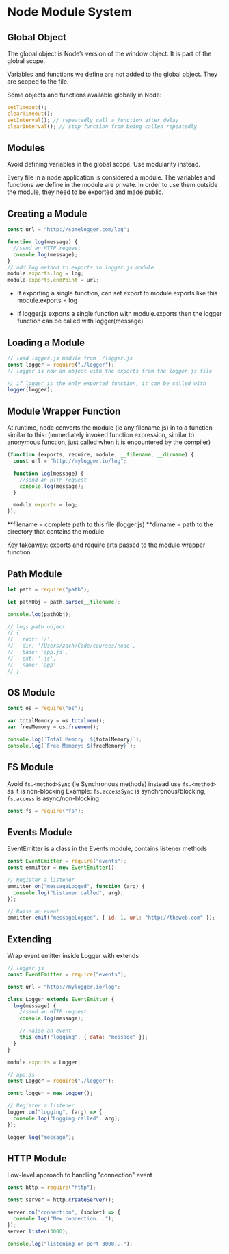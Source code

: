 # Node Module System

## Global Object

The global object is Node’s version of the window object. It is part of the global scope.

Variables and functions we define are not added to the global object. They are scoped to the file.

Some objects and functions available globally in Node:

```js
setTimeout();
clearTimeout();
setInterval(); // repeatedly call a function after delay
clearInterval(); // stop function from being called repeatedly
```

## Modules

Avoid defining variables in the global scope. Use modularity instead.

Every file in a node application is considered a module. The variables and functions we define in the module are private. In order to use them outside the module, they need to be exported and made public.

## Creating a Module

```js
const url = "http://somelogger.com/log";

function log(message) {
  //send an HTTP request
  console.log(message);
}
// add log method to exports in logger.js module
module.exports.log = log;
module.exports.endPoint = url;
```

- if exporting a single function, can set
  export to module.exports like this module.exports = log

- if logger.js exports a single function with module.exports
  then the logger function can be called with logger(message)

## Loading a Module

```js
// load logger.js module from ./logger.js
const logger = require("./logger");
// logger is now an object with the exports from the logger.js file

// if logger is the only exported function, it can be called with
logger(logger);
```

## Module Wrapper Function

At runtime, node converts the module (ie any filename.js) in to a function similar to this:
(immediately invoked function expression, similar to anonymous function, just called when it is encountered by the compiler)

```js
(function (exports, require, module, __filename, __dirname) {
  const url = "http://mylogger.io/log";

  function log(message) {
    //send an HTTP request
    console.log(message);
  }

  module.exports = log;
});
```

**filename = complete path to this file (logger.js)
**dirname = path to the directory that contains the module

Key takeaway: exports and require arts passed to the module wrapper function.

## Path Module

```js
let path = require("path");

let pathObj = path.parse(__filename);

console.log(pathObj);

// logs path object
// {
//   root: '/',
//   dir: '/Users/zach/Code/courses/node',
//   base: 'app.js',
//   ext: '.js',
//   name: 'app'
// }
```

## OS Module

```js
const os = require("os");

var totalMemory = os.totalmem();
var freeMemory = os.freemem();

console.log(`Total Memory: ${totalMemory}`);
console.log(`Free Memory: ${freeMemory}`);
```

## FS Module

Avoid `fs.<method>Sync` (ie Synchronous methods) instead use `fs.<method>` as it is non-blocking
Example: `fs.accessSync` is synchronous/blocking, `fs.access` is async/non-blocking

```js
const fs = require("fs");
```

## Events Module

EventEmitter is a class in the Events module, contains listener methods

```js
const EventEmitter = require("events");
const emmitter = new EventEmitter();

// Register a listener
emmitter.on("messageLogged", function (arg) {
  console.log("Listener called", arg);
});

// Raise an event
emmitter.emit("messageLogged", { id: 1, url: "http://theweb.com" });
```

## Extending

Wrap event emitter inside Logger with extends

```js
// logger.js
const EventEmitter = require("events");

const url = "http://mylogger.io/log";

class Logger extends EventEmitter {
  log(message) {
    //send an HTTP request
    console.log(message);

    // Raise an event
    this.emit("logging", { data: "message" });
  }
}

module.exports = Logger;
```

```js
// app.js
const Logger = require("./logger");

const logger = new Logger();

// Register a listener
logger.on("logging", (arg) => {
  console.log("Logging called", arg);
});

logger.log("message");
```

## HTTP Module

Low-level approach to handling "connection" event

```js
const http = require("http");

const server = http.createServer();

server.on("connection", (socket) => {
  console.log("New connection...");
});
server.listen(3000);

console.log("listening on port 3000...");
```
